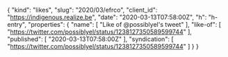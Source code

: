 {
  "kind": "likes",
  "slug": "2020/03/efrco",
  "client_id": "https://indigenous.realize.be",
  "date": "2020-03-13T07:58:00Z",
  "h": "h-entry",
  "properties": {
    "name": [
      "Like of @possiblyel's tweet"
    ],
    "like-of": [
      "https://twitter.com/possiblyel/status/1238127350589599744"
    ],
    "published": [
      "2020-03-13T07:58:00Z"
    ],
    "syndication": [
      "https://twitter.com/possiblyel/status/1238127350589599744"
    ]
  }
}
